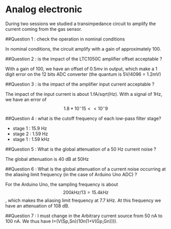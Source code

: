 # Analog electronic
During two sessions we studied a transimpedance circuit to amplify the current coming from the gas sensor.

##Question 1 : check the operation in nominal conditions

In nominal conditions, the circuit amplify with a gain of approximately 100.

##Question 2 : is the impact of the LTC1050C amplifier offset acceptable ?

With a gain of 100, we have an offset of 0.5mv in output, which make a 1 digit error on the 12 bits ADC converter (the quantum is 5V/4096 = 1.2mV)

##Question 3 : is the impact of the amplifier input current acceptable ?

The impact of the input current is about 1.fA/sqrt(Hz). With a signal of 1Hz, we have an error of $$1.8*10^-15 << 10^-9 $$

##Question 4 : what is the cutoff frequency of each low-pass filter stage?
<ul>
<li> stage 1 : 15.9 Hz </li>
<li> stage 2 : 1.59 Hz </li>
<li> stage 1 : 1.59 kHz </li>
</ul>

##Question 5 : What is the global attenuation of a 50 Hz current noise ?

The global attenuation is 40 dB at 50Hz

##Question 6 : What is the global attenuation of a current noise occurring at the aliasing limit frequency (in the case of Arduino Uno ADC) ?

For the Arduino Uno, the sampling frequency is about $$ 200 kHz/13 = 15.4 kHz $$, which makes the aliasing limit frequency at 7.7 kHz. At this frequency we have an attenuation of 108 dB.

##Question 7 : I must change in the Arbitrary current source from 50 nA to 100 nA.
We thus have I=(V(Sp,Sn)*(10n*(1+V(Gp,Gn)))).
